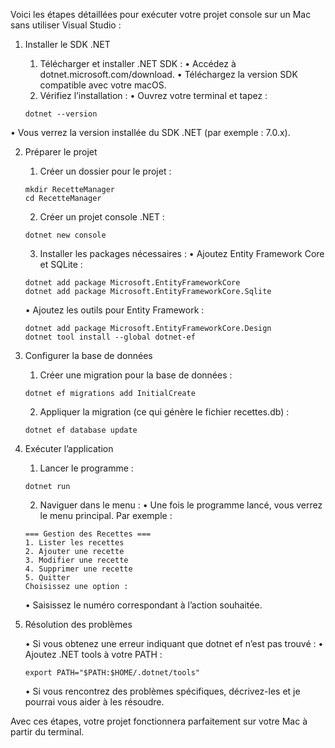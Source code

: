 Voici les étapes détaillées pour exécuter votre projet console sur un Mac sans utiliser Visual Studio :

1. Installer le SDK .NET

	1.	Télécharger et installer .NET SDK :
	•	Accédez à dotnet.microsoft.com/download.
	•	Téléchargez la version SDK compatible avec votre macOS.
	2.	Vérifiez l’installation :
	•	Ouvrez votre terminal et tapez :
    ```
    dotnet --version
    ```
•	Vous verrez la version installée du SDK .NET (par exemple : 7.0.x).

2. Préparer le projet

	1.	Créer un dossier pour le projet :

    ```
    mkdir RecetteManager
    cd RecetteManager
    ```

	2.	Créer un projet console .NET :

    ```
    dotnet new console
    ```

	3.	Installer les packages nécessaires :
	•	Ajoutez Entity Framework Core et SQLite :

    ```
    dotnet add package Microsoft.EntityFrameworkCore
    dotnet add package Microsoft.EntityFrameworkCore.Sqlite
    ```

	•	Ajoutez les outils pour Entity Framework :

    ```
    dotnet add package Microsoft.EntityFrameworkCore.Design
    dotnet tool install --global dotnet-ef
    ```
3. Configurer la base de données

	1.	Créer une migration pour la base de données :

    ```
    dotnet ef migrations add InitialCreate
    ```

	2.	Appliquer la migration (ce qui génère le fichier recettes.db) :

    ```
    dotnet ef database update
    ```

4. Exécuter l’application

	1.	Lancer le programme :

    ```
    dotnet run
    ```

	2.	Naviguer dans le menu :
	•	Une fois le programme lancé, vous verrez le menu principal. Par exemple :

    ```
    === Gestion des Recettes ===
    1. Lister les recettes
    2. Ajouter une recette
    3. Modifier une recette
    4. Supprimer une recette
    5. Quitter
    Choisissez une option :
    ```

	•	Saisissez le numéro correspondant à l’action souhaitée.

5. Résolution des problèmes

	•	Si vous obtenez une erreur indiquant que dotnet ef n’est pas trouvé :
	•	Ajoutez .NET tools à votre PATH :

    ```
    export PATH="$PATH:$HOME/.dotnet/tools"
    ```

	•	Si vous rencontrez des problèmes spécifiques, décrivez-les et je pourrai vous aider à les résoudre.

Avec ces étapes, votre projet fonctionnera parfaitement sur votre Mac à partir du terminal.